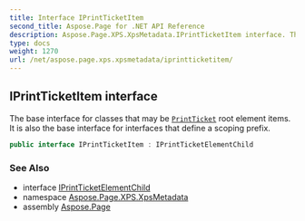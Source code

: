 ```yaml
---
title: Interface IPrintTicketItem
second_title: Aspose.Page for .NET API Reference
description: Aspose.Page.XPS.XpsMetadata.IPrintTicketItem interface. The base interface for classes that may be PrintTicket root element items. It is also the base interface for interfaces that define a scoping prefix
type: docs
weight: 1270
url: /net/aspose.page.xps.xpsmetadata/iprintticketitem/
---
```

## IPrintTicketItem interface

The base interface for classes that may be [`PrintTicket`](../printticket/) root element items. It is also the base interface for interfaces that define a scoping prefix.

```csharp
public interface IPrintTicketItem : IPrintTicketElementChild
```

### See Also

* interface [IPrintTicketElementChild](../iprintticketelementchild/)
* namespace [Aspose.Page.XPS.XpsMetadata](../../aspose.page.xps.xpsmetadata/)
* assembly [Aspose.Page](../../)



